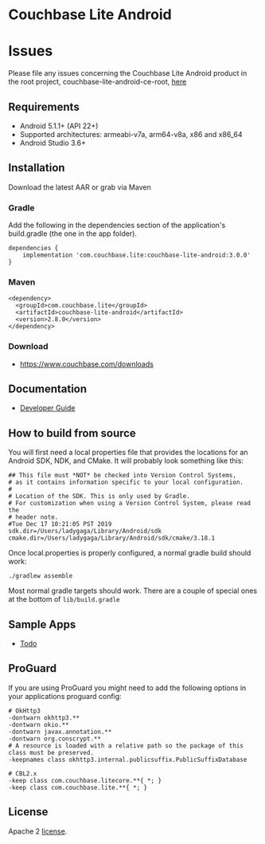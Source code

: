 
# Couchbase Lite Android

# Issues
Please file any issues concerning the Couchbase Lite Android product in the root project, couchbase-lite-android-ce-root,
[here](https://github.com/couchbase/couchbase-lite-android-ce-root)

## Requirements

- Android 5.1.1+ (API 22+)
- Supported architectures: armeabi-v7a, arm64-v8a, x86 and x86_64
- Android Studio 3.6+

## Installation

Download the latest AAR or grab via Maven

### Gradle
Add the following in the dependencies section of the application's build.gradle (the one in the app folder).

```
dependencies {
    implementation 'com.couchbase.lite:couchbase-lite-android:3.0.0'
}
```

### Maven
```
<dependency>
  <groupId>com.couchbase.lite</groupId>
  <artifactId>couchbase-lite-android</artifactId>
  <version>2.8.0</version>
</dependency>
```

### Download
- https://www.couchbase.com/downloads

## Documentation

- [Developer Guide](https://docs.couchbase.com/couchbase-lite/2.8/java-android.html)

## How to build from source

You will first need a local properties file that provides the locations for an Android
SDK, NDK, and CMake.  It will probably look something like this:
```
## This file must *NOT* be checked into Version Control Systems,
# as it contains information specific to your local configuration.
#
# Location of the SDK. This is only used by Gradle.
# For customization when using a Version Control System, please read the
# header note.
#Tue Dec 17 10:21:05 PST 2019
sdk.dir=/Users/ladygaga/Library/Android/sdk
cmake.dir=/Users/ladygaga/Library/Android/sdk/cmake/3.18.1
```

Once local.properties is properly configured, a normal gradle build should work:

`./gradlew assemble`

Most normal gradle targets should work.  There are a couple of special ones at the bottom of `lib/build.gradle`

## Sample Apps

- [Todo](https://github.com/couchbaselabs/mobile-training-todo/tree/feature/2.0)

## ProGuard
If you are using ProGuard you might need to add the following options in your applications proguard config:
```
# OkHttp3
-dontwarn okhttp3.**
-dontwarn okio.**
-dontwarn javax.annotation.**
-dontwarn org.conscrypt.**
# A resource is loaded with a relative path so the package of this class must be preserved.
-keepnames class okhttp3.internal.publicsuffix.PublicSuffixDatabase

# CBL2.x
-keep class com.couchbase.litecore.**{ *; }
-keep class com.couchbase.lite.**{ *; }

```

## License

Apache 2 [license](https://info.couchbase.com/rs/302-GJY-034/images/2017-10-30_License_Agreement.pdf).

